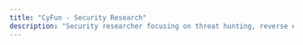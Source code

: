 ```yaml
---
title: "CyFun - Security Research"
description: "Security researcher focusing on threat hunting, reverse engineering, and vulnerability research"
---
```

